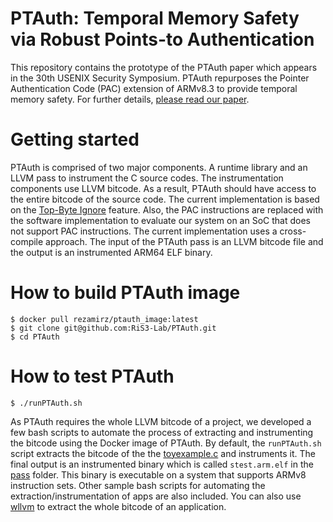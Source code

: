 PTAuth: Temporal Memory Safety via Robust Points-to Authentication
===

This repository contains the prototype of the PTAuth paper which appears in the 30th USENIX Security Symposium. PTAuth repurposes the Pointer Authentication Code (PAC) extension of ARMv8.3 to provide temporal memory safety. For further details, [please read our paper](https://www.usenix.org/conference/usenixsecurity21/presentation/mirzazade).

# Getting started
PTAuth is comprised of two major components. A runtime library and an LLVM pass to instrument the C source codes. The instrumentation components use LLVM bitcode. As a result, PTAuth should have access to the entire bitcode of the source code. The current implementation is based on the [Top-Byte Ignore](https://en.wikichip.org/wiki/arm/tbi) feature. Also, the PAC instructions are replaced with the software implementation to evaluate our system on an SoC that does not support PAC instructions. The current implementation uses a cross-compile approach. The input of the PTAuth pass is an LLVM bitcode file and the output is an instrumented ARM64 ELF binary.


# How to build PTAuth image
```
$ docker pull rezamirz/ptauth_image:latest
$ git clone git@github.com:RiS3-Lab/PTAuth.git
$ cd PTAuth
```

# How to test PTAuth
```
$ ./runPTAuth.sh
```
As PTAuth requires the whole LLVM bitcode of a project, we developed a few bash scripts to automate the process of extracting and instrumenting the bitcode using the Docker image of PTAuth. By default, the `runPTAuth.sh` script extracts the bitcode of the the [toyexample.c](pass/Test/toyexample.c) and instruments it. The final output is an instrumented binary which is called `stest.arm.elf` in the [pass](pass/) folder. This binary is executable on a system that supports ARMv8 instruction sets. Other sample bash scripts for automating the extraction/instrumentation of apps are also included. You can also use [wllvm](https://github.com/travitch/whole-program-llvm) to extract the whole bitcode of an application.
